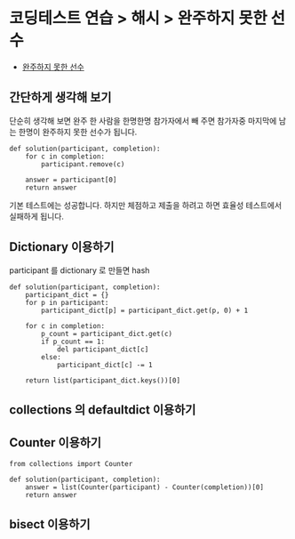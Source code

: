 # 코딩테스트 연습 > 해시 > 완주하지 못한 선수
* [완주하지 못한 선수](https://programmers.co.kr/learn/courses/30/lessons/42576)

## 간단하게 생각해 보기
단순히 생각해 보면 완주 한 사람을 한명한명 참가자에서 빼 주면 참가자중 마지막에 남는 한명이 완주하지 못한 선수가 됩니다.
```
def solution(participant, completion):
    for c in completion:
        participant.remove(c)
        
    answer = participant[0]
    return answer
```
기본 테스트에는 성공합니다. 하지만 체점하고 제출을 하려고 하면 효율성 테스트에서 실패하게 됩니다.

## Dictionary 이용하기
participant 를 dictionary 로 만들면 hash 
```
def solution(participant, completion):
    participant_dict = {}
    for p in participant:
        participant_dict[p] = participant_dict.get(p, 0) + 1

    for c in completion:
        p_count = participant_dict.get(c)
        if p_count == 1:
            del participant_dict[c]
        else:
            participant_dict[c] -= 1

    return list(participant_dict.keys())[0]
```

## collections 의 defaultdict 이용하기

## Counter 이용하기
```
from collections import Counter

def solution(participant, completion):
    answer = list(Counter(participant) - Counter(completion))[0]
    return answer
```

## bisect 이용하기